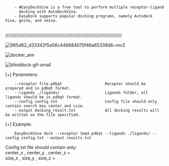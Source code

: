 
        - #EasyDockVina is a free tool to perform multiple receptor-ligand
          docking with AutoDockVina.	
        - EasyDock supports popular docking programs, namely Autodock Vina, gnina, and smina.	
<br/>
/////////////////////////////////////////////////////////////////////////<br/>

![965d62_d33342f5e56c446684070f46a65339d6~mv2](https://github.com/user-attachments/assets/0b02b8f8-0990-4a21-a543-6f22fdae3b89)



![docker_aim](https://github.com/user-attachments/assets/97162be8-b073-41ce-9eae-6fb8255debfc)




![blinddock-gif-small](https://github.com/user-attachments/assets/72b1115b-521c-4753-a268-6c038cfdb55c)







[+] Parameters:

        --receptor file.pdbqt                   Receptor should be prepared and in pdbqt format.
        --ligands ./ligands/                    Ligands folder, all ligands should be in pdbqt format.
        --config config.txt                     Config file should only contain search box center and size.
        --output docking_result.txt             All docking results will be written on the file specified.

[+] Example:

        EasyDockVina dock --receptor 1mq4.pdbqt --ligands ./ligands/ --config config.txt --output results.txt
        
        
Config.txt file should contain only:<br/>
center_x , center_y , center_z = <br/>
size_x , size_y , size_z =  <br/>

